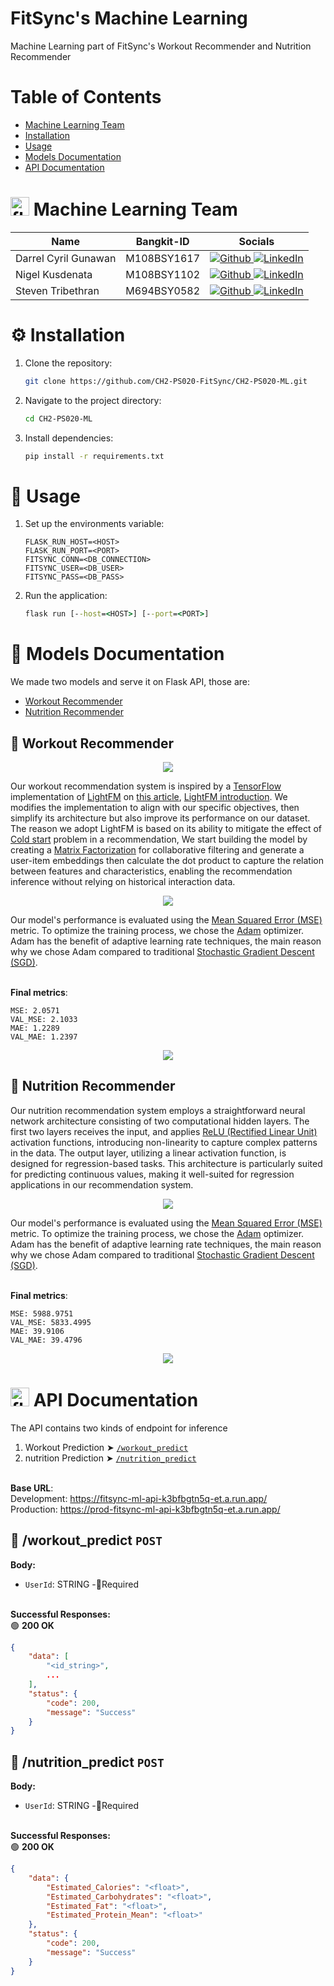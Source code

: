 # FitSync's Machine Learning
Machine Learning part of FitSync's Workout Recommender and Nutrition Recommender

# Table of Contents
* [Machine Learning Team](#-machine-learning-team)
* [Installation](#%EF%B8%8F-installation)
* [Usage](#-usage)
* [Models Documentation](#-models-documentation)
* [API Documentation](#-api-documentation)

# <img src="https://raw.githubusercontent.com/devicons/devicon/master/icons/tensorflow/tensorflow-original.svg" alt="flask" width="30" height="30"/> Machine Learning Team
<table>
    <thead>
        <tr>
            <th>Name</th>
            <th>Bangkit-ID</th>
            <th>Socials</th>
        </tr>
    </thead>
    <tbody>
        <tr>
            <td>Darrel Cyril Gunawan</td>
            <td>M108BSY1617</td>
            <td style="text-align: center;">
                <a href="https://github.com/Darrelcyril29/">
                    <img src="https://img.shields.io/badge/github-%23121011.svg?style=for-the-badge&logo=github&logoColor=white" alt="Github" />
                </a>
                <a href="https://www.linkedin.com/in/darrel-cyril-85517ba1/">
                    <img src="https://img.shields.io/badge/linkedin-%230077B5.svg?style=for-the-badge&logo=linkedin&logoColor=white" alt="LinkedIn" />
                </a>
            </td>
        </tr>
        <tr>
            <td>Nigel Kusdenata</td>
            <td>M108BSY1102</td>
            <td style="text-align: center;">
                <a href="https://github.com/NigelKus/">
                    <img src="https://img.shields.io/badge/github-%23121011.svg?style=for-the-badge&logo=github&logoColor=white" alt="Github" />
                </a>
                <a href="https://www.linkedin.com/in/nigel-kusdenata-32910528b/">
                    <img src="https://img.shields.io/badge/linkedin-%230077B5.svg?style=for-the-badge&logo=linkedin&logoColor=white" alt="LinkedIn" />
                    </a>
            </td>
        </tr>
        <tr>
            <td>Steven Tribethran</td>
            <td>M694BSY0582</td>
            <td style="text-align: center;">
                <a href="https://github.com/Insisted/">
                    <img src="https://img.shields.io/badge/github-%23121011.svg?style=for-the-badge&logo=github&logoColor=white" alt="Github" />
                </a>
                <a href="https://www.linkedin.com/in/steven-tribethran/">
                    <img src="https://img.shields.io/badge/linkedin-%230077B5.svg?style=for-the-badge&logo=linkedin&logoColor=white" alt="LinkedIn" />
                </a>
            </td>
        </tr>
    </tbody>
</table>

# ⚙️ Installation
1. Clone the repository: 
    ```bash
    git clone https://github.com/CH2-PS020-FitSync/CH2-PS020-ML.git
    ```
2. Navigate to the project directory:
    ```bash
    cd CH2-PS020-ML
    ```
3. Install dependencies:
    ```bash
    pip install -r requirements.txt
    ```

# 💼 Usage
1. Set up the environments variable:
    ```properties
    FLASK_RUN_HOST=<HOST>
    FLASK_RUN_PORT=<PORT>
    FITSYNC_CONN=<DB_CONNECTION>
    FITSYNC_USER=<DB_USER>
    FITSYNC_PASS=<DB_PASS>
    ```
2. Run the application:
    ```cmd
    flask run [--host=<HOST>] [--port=<PORT>]
    ```

# 📝 Models Documentation
We made two models and serve it on Flask API, those are:
* [Workout Recommender](#-workout-recommender)
* [Nutrition Recommender](#-nutrition-recommender)

## 💪 Workout Recommender
<p align="center">
    <img src="https://msha096.github.io/blog/assets/img/movie_dataset.png"/>
</p>

Our workout recommendation system is inspired by a [TensorFlow](https://www.tensorflow.org/) implementation of [LightFM](https://arxiv.org/abs/1507.08439) on [this article](https://towardsdatascience.com/a-performant-recommender-system-without-cold-start-problem-69bf2f0f0b9b), [LightFM introduction](https://msha096.github.io/blog/lightfm/). We modifies the implementation to align with our specific objectives, then simplify its architecture but also improve its performance on our dataset. The reason we adopt LightFM is based on its ability to mitigate the effect of [Cold start](https://en.wikipedia.org/wiki/Cold_start_(recommender_systems)) problem in a recommendation, We start building the model by creating a [Matrix Factorization](https://en.wikipedia.org/wiki/Matrix_factorization_(recommender_systems)) for collaborative filtering and generate a user-item embeddings then calculate the dot product to capture the relation between features and characteristics, enabling  the recommendation inference without relying on historical interaction data.

<p align="center">
    <img src="model\embedding_workout.png"/>
</p>

Our model's performance is evaluated using the [Mean Squared Error (MSE)](https://en.wikipedia.org/wiki/Mean_squared_error) metric. To optimize the training process, we chose the [Adam](https://golden.com/wiki/Adam_(support_vector_machine)) optimizer. Adam has the benefit of adaptive learning rate techniques, the main reason why we chose Adam compared to traditional [Stochastic Gradient Descent (SGD)](https://en.wikipedia.org/wiki/Stochastic_gradient_descent).<br/><br/>

**Final metrics**:
```
MSE: 2.0571
VAL_MSE: 2.1033
MAE: 1.2289
VAL_MAE: 1.2397
```
<p align="center">
    <img src="model\workout_embedding_error.png"/>
</p>

## 🥗 Nutrition Recommender
Our nutrition recommendation system employs a straightforward neural network architecture consisting of two computational hidden layers. The first two layers receives the  input, and applies [ReLU (Rectified Linear Unit)](https://en.wikipedia.org/wiki/Rectifier_(neural_networks)) activation functions, introducing non-linearity to capture complex patterns in the data. The output layer, utilizing a linear activation function, is designed for regression-based tasks. This architecture is particularly suited for predicting continuous values, making it well-suited for regression applications in our recommendation system.

<p align="center">
    <img src="model\nutrition_reg.png"/>
</p>

Our model's performance is evaluated using the [Mean Squared Error (MSE)](https://en.wikipedia.org/wiki/Mean_squared_error) metric. To optimize the training process, we chose the [Adam](https://golden.com/wiki/Adam_(support_vector_machine)) optimizer. Adam has the benefit of adaptive learning rate techniques, the main reason why we chose Adam compared to traditional [Stochastic Gradient Descent (SGD)](https://en.wikipedia.org/wiki/Stochastic_gradient_descent).<br/><br/>

**Final metrics**:
```
MSE: 5988.9751
VAL_MSE: 5833.4995
MAE: 39.9106
VAL_MAE: 39.4796
```

<p align="center">
    <img src="model\nutrition_error.png"/>
</p>

# <img src="https://raw.githubusercontent.com/devicons/devicon/master/icons/flask/flask-original.svg" alt="flask" width="30" height="30"/> API Documentation
The API contains two kinds of endpoint for inference
1. Workout Prediction ➤ [`/workout_predict`](#-workout_predict-post)
2. nutrition Prediction ➤ [`/nutrition_predict`](#-nutrition_predict-post)

<br/>**Base URL**:<br/>
Development: https://fitsync-ml-api-k3bfbgtn5q-et.a.run.app/ <br/>
Production: https://prod-fitsync-ml-api-k3bfbgtn5q-et.a.run.app/

## 🔗 /workout_predict `POST`
**Body:**
* `UserId`: STRING -🔸Required
<br/><br/>

**Successful Responses:**<br/>
🟢 **200 OK**

```json
{
    "data": [
        "<id_string>",
        ...
    ],
    "status": {
        "code": 200,
        "message": "Success"
    }
}
```

## 🔗 /nutrition_predict `POST`
**Body:**
* `UserId`: STRING -🔸Required
<br/><br/>

**Successful Responses:**<br/>
🟢 **200 OK**

```json
{
    "data": {
        "Estimated_Calories": "<float>",
        "Estimated_Carbohydrates": "<float>",
        "Estimated_Fat": "<float>",
        "Estimated_Protein_Mean": "<float>"
    },
    "status": {
        "code": 200,
        "message": "Success"
    }
}
```

